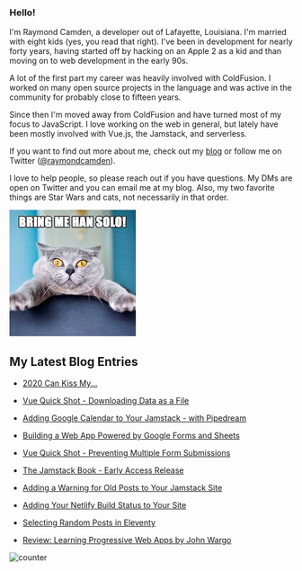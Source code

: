 ### Hello!

I'm Raymond Camden, a developer out of Lafayette, Louisiana. I'm married with eight kids (yes, you read that right). I've been in development for nearly forty years, having started off by hacking on an Apple 2 as a kid and than moving on to web development in the early 90s.

A lot of the first part my career was heavily involved with ColdFusion. I worked on many open source projects in the language and was active in the community for probably close to fifteen years. 

Since then I'm moved away from ColdFusion and have turned most of my focus to JavaScript. I love working on the web in general, but lately have been mostly involved with Vue.js, the Jamstack, and serverless. 

If you want to find out more about me, check out my [blog](https://www.raymondcamden.com) or follow me on Twitter ([@raymondcamden](https://twitter.com/raymondcamden)). 

I love to help people, so please reach out if you have questions. My DMs are open on Twitter and you can email me at my blog. Also, my two favorite things are Star Wars and cats, not necessarily in that order.

![Star Wars cat](https://raw.githubusercontent.com/cfjedimaster/cfjedimaster/master/cat.jpg)

<!-- RSS -->
## My Latest Blog Entries

* [2020 Can Kiss My...](https://www.raymondcamden.com/2020/12/26/2020-can-kiss-my)

* [Vue Quick Shot - Downloading Data as a File](https://www.raymondcamden.com/2020/12/15/vue-quick-shot-downloading-data-as-a-file)

* [Adding Google Calendar to Your Jamstack - with Pipedream](https://www.raymondcamden.com/2020/12/08/adding-google-calendar-to-your-jamstack-with-pipedream)

* [Building a Web App Powered by Google Forms and Sheets](https://www.raymondcamden.com/2020/11/20/building-a-web-app-powered-by-google-forms-and-sheets)

* [Vue Quick Shot - Preventing Multiple Form Submissions](https://www.raymondcamden.com/2020/11/17/vue-quick-shot-preventing-multiple-form-submissions)

* [The Jamstack Book - Early Access Release](https://www.raymondcamden.com/2020/11/12/the-jamstack-book-early-access-release)

* [Adding a Warning for Old Posts to Your Jamstack Site](https://www.raymondcamden.com/2020/11/09/adding-a-warning-for-old-posts-to-your-jamstack-site)

* [Adding Your Netlify Build Status to Your Site](https://www.raymondcamden.com/2020/11/04/adding-your-netlify-build-status-to-your-site)

* [Selecting Random Posts in Eleventy](https://www.raymondcamden.com/2020/10/26/selecting-random-posts-in-eleventy)

* [Review: Learning Progressive Web Apps by John Wargo](https://www.raymondcamden.com/2020/10/21/review-learning-progressive-web-apps-by-john-wargo)

<!-- ENDRSS -->

![counter](https://enzy20r2pibx5pb.m.pipedream.net)
